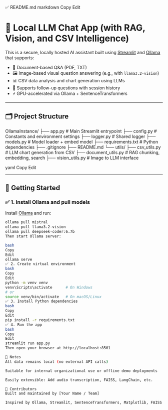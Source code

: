 ✅ README.md
markdown
Copy
Edit
# 🧠 Local LLM Chat App (with RAG, Vision, and CSV Intelligence)

This is a secure, locally hosted AI assistant built using [Streamlit](https://streamlit.io/) and [Ollama](https://ollama.com/) that supports:

- 📄 Document-based Q&A (PDF, TXT)
- 🖼 Image-based visual question answering (e.g., with `llama3.2-vision`)
- 📊 CSV data analysis and chart generation using LLMs
- 🔁 Supports follow-up questions with session history
- ⚡️ GPU-accelerated via Ollama + SentenceTransformers

---

## 🗂 Project Structure

OllamaInstance/
├── app.py # Main Streamlit entrypoint
├── config.py # Constants and environment settings
├── logger.py # Shared logger
├── models.py # Model loader + embed model
├── requirements.txt # Python dependencies
├── .gitignore
├── README.md
└── utils/
├── csv_utils.py # LLM chart generation from CSV
├── document_utils.py # RAG chunking, embedding, search
├── vision_utils.py # Image to LLM interface

yaml
Copy
Edit

---

## 🚀 Getting Started

### ✅ 1. Install Ollama and pull models

Install [Ollama](https://ollama.com) and run:

```bash
ollama pull mistral
ollama pull llama3.2-vision
ollama pull deepseek-coder:6.7b
Then start Ollama server:

bash
Copy
Edit
ollama serve
✅ 2. Create virtual environment
bash
Copy
Edit
python -m venv venv
venv\Scripts\activate      # On Windows
# or
source venv/bin/activate   # On macOS/Linux
✅ 3. Install Python dependencies
bash
Copy
Edit
pip install -r requirements.txt
✅ 4. Run the app
bash
Copy
Edit
streamlit run app.py
Then open your browser at http://localhost:8501

🔐 Notes
All data remains local (no external API calls)

Suitable for internal organizational use or offline demo deployments

Easily extensible: Add audio transcription, FAISS, LangChain, etc.

🤝 Contributors
Built and maintained by [Your Name / Team]

Inspired by Ollama, Streamlit, SentenceTransformers, Matplotlib, FAISS
